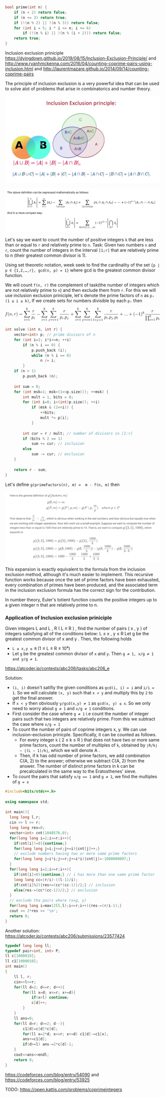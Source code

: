 ```cpp
bool prime(int n) {
    if (n < 2) return false;
    if (n <= 3) return true;
    if (!(n % 2) || !(n % 3)) return false;
    for (int i = 5; i * i <= n; i += 6)
        if (!(n % i) || !(n % (i + 2))) return false;
    return true;
}
```

Inclusion exclusion priniciple https://dyingdown.github.io/2019/08/15/Inclusion-Exclusion-Principle/ and http://www.ryanhmckenna.com/2016/04/counting-coprime-pairs-using-inclusion.html and http://laurentmazare.github.io/2014/09/14/counting-coprime-pairs

The principle of inclusion exclusion is a very powerful idea that can be used to solve alot of problems that arise in combinatorics and number theory.

![](images/inclusion_exclusion_0.png)

![](images/inclusion_exclusion_1.png)

Let's say we want to count the number of positive integers `k` that are less than or equal to `r` and relatively prime to `n`. Task: Given two numbers `n` and `r`, count the number of integers in the interval `[1;r]` that are relatively prime to n (their greatest common divisor is 1).

Using set theoretic notation, week seek to find the cardinality of the set  `{p ∣ p ∈ {1,2,…,r}, gcd(n, p) = 1}`  where  gcd  is the greatest common divisor function. 

We will count `f(n, r)` the complement of task(the number of integers which are not relatively prime to `n`) and then exclude them from `r`. For this we will use inclusion exclusion priniciple, let's denote the prime factors of `n` as `pᵢ (1 ≤ i ≤ k)`, If we create sets for numbers divisible by each `pᵢ` then

![](images/inclusion_exclusion_2.png)

```cpp
int solve (int n, int r) {
    vector<int> p; // prime divisors of n
    for (int i=2; i*i<=n; ++i)
        if (n % i == 0) {
            p.push_back (i);
            while (n % i == 0)
                n /= i;
        }
    if (n > 1)
        p.push_back (n);

    int sum = 0;
    for (int msk=1; msk<(1<<p.size()); ++msk) {
        int mult = 1, bits = 0;
        for (int i=0; i<(int)p.size(); ++i)
            if (msk & (1<<i)) {
                ++bits;
                mult *= p[i];
            }

        int cur = r / mult; // number of divisors in [1:r]
        if (bits % 2 == 1)
            sum += cur; // inclusion
        else
            sum -= cur; // exclusion
    }

    return r - sum;
}
```

Let's define `g(primeFactors(n), m) =  m - f(n, m)` then 

![](images/inclusion_exclusion_4.png)

This expansion is exactly equivalent to the formula from the inclusion exclusion method, although it's much easier to implement. This recursive function works because once the set of prime factors have been exhausted, every combination of primes have been produced, and the associated term in the inclusion exclusion formula has the correct sign for the contribution.

In number theory, Euler's totient function counts the positive integers up to a given integer n that are relatively prime to n. 

### Application of Inclusion exclusion priniciple 
Given integers L and L , R ( L ≤ R ) , find the number of pairs ( x , y ) of integers satisfying all of the conditions below: L ≤ x , y ≤ R Let g be the greatest common divisor of x and y . Then, the following holds

* `L ≤ x,y ≤ R` (1 ≤ L ≤ R ≤ 10⁶)
* Let `g` be the greatest common divisor of `x` and `y`. Then `g ≠ 1, x/g ≠ 1 and y/g ≠ 1`.

https://atcoder.jp/contests/abc206/tasks/abc206_e

Solution:
* `(i, i)` doesn't satifiy the given conditions as `gcd(i, i) = i` and `i/i = 1`. So we will calculate `(x, y)` such that `x < y` and multiply this by `2` to get the final answer.
* If `x < y` then obviously `y/gcd(x,y) ≠ 1` as `gcd(x, y) ≤ x`. So we only need to worry about `g ≠ 1` and `x/g ≠ 1` conditions.
* First consider the case where `g ≠ 1` i.e count the number of integer pairs such that two integers are relatively prime. From this we subtract the case where `x/g = 1`
* To count the number of pairs of coprime integers x, y. We can use inclusion-exclusion prinicple. Specifically, it can be counted as follows.
  * For every integer `k` ( 2 ≤ k ≤ R ) that does not have two or more same prime factors, count the number of multiples of `k`, obtained by `⌊R/k⌋ − ⌊(L − 1)/k⌋`, which we will denote A . 
  * Then, if k has odd number of prime factors, we add combination C(A, 2) to the answer; otherwise we subtract C(A, 2) from the answer. The number of distinct prime factors in k can be precalculated in the same way to the Eratosthenes' sieve.
* To count the pairs that satisfy `x/g == 1` and `g ≠ 1`, we find the multiples of `g = x`

```cpp
#include<bits/stdc++.h>
 
using namespace std;
 
int main(){
  long long l,r;
  cin >> l >> r;
  long long res=0;
  vector<int> cnt(1048576,0);
  for(long long i=2;i<=r;i++){
    if(cnt[i]!=0){continue;}
    for(long long j=i;j<=r;j+=i){cnt[j]++;}
    // exclude numbers having two or more same prime factors
    for(long long j=i*i;j<=r;j+=i*i){cnt[j]=-1000000007;}
  }
  for(long long i=2;i<=r;i++){
    if(cnt[i]<0){continue;} // i has more than one same prime factor
    long long cc=(r/i)-((l-1)/i);
    if(cnt[i]%2){res+=(cc*(cc-1))/2;} // inclusion
    else{res-=(cc*(cc-1))/2;} // exclusion
  }
  // exclude tha pairs where (x=g, y)
  for(long long i=max(2ll,l);i<=r;i++){res-=(r/i-1);}
  cout << 2*res << '\n';
  return 0;
}
```

Another solution: https://atcoder.jp/contests/abc206/submissions/23577424

```cpp
typedef long long ll;
typedef pair<int, int> P;
ll c[1000010];
ll c1[1000010];
int main()
{
	ll l, r;
    cin>>l>>r;
    for(ll d=2; d<=r; d++){
        for(ll x=d; x<=r; x+=d){
            if(x<l) continue;
            c[d]++;
        }
    }
    ll ans=0;
    for(ll d=r; d>=2; d--){
        c1[d]=c[d]*c[d];
        for(ll x=2*d; x<=r; x+=d) c1[d]-=c1[x];
        ans+=c1[d];
        if(d>=l) ans-=2*c[d]-1;
    }
    cout<<ans<<endl;
    return 0;
}
```

https://codeforces.com/blog/entry/54090 and https://codeforces.com/blog/entry/53925

TODO: https://open.kattis.com/problems/coprimeintegers
